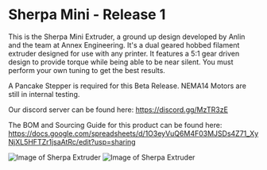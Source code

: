 # Sherpa Mini - Release 1

This is the Sherpa Mini Extruder, a ground up design developed by Anlin and the team at Annex Engineering. It's a dual geared hobbed filament extruder designed for use with any printer. It features a 5:1 gear driven design to provide torque while being able to be near silent. You must perform your own tuning to get the best results.

A Pancake Stepper is required for this Beta Release. NEMA14 Motors are still in internal testing.

Our discord server can be found here: https://discord.gg/MzTR3zE

The BOM and Sourcing Guide for this product can be found here: https://docs.google.com/spreadsheets/d/1O3eyVuQ6M4F03MJSDs4Z71_XyNjXL5HFTZr1jsaAtRc/edit?usp=sharing

![Image of Sherpa Extruder](https://github.com/Annex-Engineering/Sherpa_Mini_Extruder/blob/master/Images/sherpa_mini_1.png?raw=true)
![Image of Sherpa Extruder](https://github.com/Annex-Engineering/Sherpa_Mini_Extruder/blob/master/Images/sherpa_mini_2.png?raw=true)
